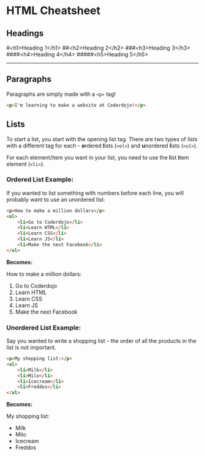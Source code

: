 # HTML Cheatsheet
## Headings
#\<h1>Heading 1\</h1>
##\<h2>Heading 2\</h2>
###\<h3>Heading 3\</h3>
####\<h4>Heading 4\</h4>
#####\<h5>Heading 5\</h5>
_____
## Paragraphs
Paragraphs are simply made with a `<p>` tag!

```html
<p>I'm learning to make a website at Coderdojo!</p>
```

## Lists
To start a list, you start with the opening list tag. There are two types of lists with a different tag for each - **o**rdered **l**ists (`<ol>`) and **u**nordered **l**ists (`<ul>`).

For each element/item you want in your list, you need to use the **l**ist **i**tem element (`<li>`).

### Ordered List Example:
If you wanted to list something with numbers before each line, you will probably want to use an unordered list:

```html
<p>How to make a million dollars</p>
<ol>
    <li>Go to Coderdojo</li>
    <li>Learn HTML</li>
    <li>Learn CSS</li>
    <li>Learn JS</li>
    <li>Make the next Facebook</li>
</ol>
```
**Becomes:**

How to make a million dollars:

1. Go to Coderdojo
2. Learn HTML
3. Learn CSS
4. Learn JS
5. Make the next Facebook

### Unordered List Example:
Say you wanted to write a shopping list - the order of all the products in the list is not important.

```html
<p>My shopping list:</p>
<ul>
	<li>Milk</li>
	<li>Milo</li>
	<li>Icecream</li>
	<li>Freddos</li>
</ul>
```
**Becomes:**

My shopping list:

* Milk
* Milo
* Icecream
* Freddos